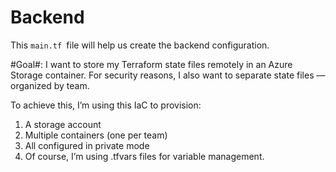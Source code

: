 # Backend 

This `main.tf `file will help us create the backend configuration.

#Goal#: I want to store my Terraform state files remotely in an Azure Storage container.
For security reasons, I also want to separate state files — organized by team.

To achieve this, I’m using this IaC to provision:
1. A storage account
2. Multiple containers (one per team)
3. All configured in private mode
4. Of course, I’m using .tfvars files for variable management.